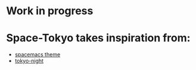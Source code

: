 # Work in progress 

# Space-Tokyo takes inspiration from: 
- [spacemacs theme](https://github.com/liuchengxu/space-vim-dark) 
- [tokyo-night](https://github.com/folke/tokyonight.nvim)
